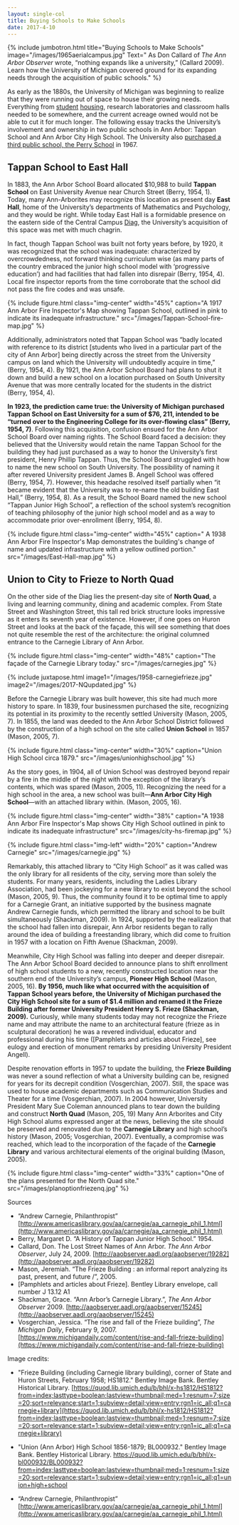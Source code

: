 ```yaml
---
layout: single-col
title: Buying Schools to Make Schools
date: 2017-4-10
---
```


{% include jumbotron.html
title="Buying Schools to Make Schools"
image="/images/1965aerialcampus.jpg" Text=" As Don Callard of _The Ann Arbor Observer_ wrote, “nothing expands like a university,” (Callard 2009). Learn how the University of Michigan covered ground for its expanding needs through the acquisition of public schools."
%}


As early as the 1880s, the University of Michigan was beginning to realize that they were running out of space to house their growing needs. Everything from [student](https://umich-hist-399.github.io/campus-histories/essays/social-training) [housing](https://umich-hist-399.github.io/campus-histories/essays/eastquad), research laboratories and classroom halls needed to be somewhere, and the current acreage owned would not be able to cut it for much longer. The following essay tracks the University’s involvement and ownership in two public schools in Ann Arbor: Tappan School and Ann Arbor City High School. The University also [purchased a third public school, the Perry School](https://umich-hist-399.github.io/campus-histories/summaries/perrybuilding) in 1967. 

## Tappan School to East Hall

In 1883, the Ann Arbor School Board allocated $10,988 to build **Tappan School** on East University Avenue near Church Street (Berry, 1954, 1). Today, many Ann-Arborites may recognize this location as present day **East Hall**, home of the University’s departments of Mathematics and Psychology, and they would be right. While today East Hall is a formidable presence on the eastern side of the Central Campus [Diag](https://umich-hist-399.github.io/campus-histories/essays/diag), the University’s acquisition of this space was met with much chagrin.

In fact, though Tappan School was built not forty years before, by 1920, it was recognized that the school was inadequate: characterized by overcrowdedness, not forward thinking curriculum wise (as many parts of the country embraced the junior high school model with ‘progressive education’) and had facilities that had fallen into disrepair (Berry, 1954, 4). Local fire inspector reports from the time corroborate that the school did not pass the fire codes and was unsafe.

{% include figure.html class="img-center" width="45%" caption="A 1917 Ann Arbor Fire Inspector's Map showing Tappan School, outlined in pink to indicate its inadequate infrastructure." src="/images/Tappan-School-fire-map.jpg" %}

Additionally, administrators noted that Tappan School was “badly located with reference to its district [students who lived in a particular part of the city of Ann Arbor] being directly across the street from the University campus on land which the University will undoubtedly acquire in time,” (Berry, 1954, 4). By 1921, the Ann Arbor School Board had plans to shut it down and build a new school on a location purchased on South University Avenue that was more centrally located for the students in the district (Berry, 1954, 4).

**In 1923, the prediction came true: the University of Michigan purchased Tappan School on East University for a sum of $76, 211, intended to be “turned over to the Engineering College for its over-flowing class” (Berry, 1954, 7)**. Following this acquisition, confusion ensued for the Ann Arbor School Board over naming rights. The School Board faced a decision: they believed that the University would retain the name Tappan School for the building they had just purchased as a way to honor the University’s first president, Henry Phillip Tappan. Thus, the School Board struggled with how to name the new school on South University. The possibility of naming it after revered University president James B. Angell School was offered (Berry, 1954, 7). However, this headache resolved itself partially when “it became evident that the University was to re-name the old building East Hall,” (Berry, 1954, 8). As a result, the School Board named the new school “Tappan Junior High School”, a reflection of the school system’s recognition of teaching philosophy of the junior high school model and as a way to accommodate prior over-enrollment (Berry, 1954, 8).

{% include figure.html class="img-center" width="45%" caption=" A 1938 Ann Arbor Fire Inspector's Map demonstrates the building's change of name and updated infrastructure with a yellow outlined portion." src="/images/East-Hall-map.jpg" %}

## Union to City to Frieze to North Quad

On the other side of the Diag lies the present-day site of **North Quad**, a living and learning community, dining and academic complex. From State Street and Washington Street, this tall red brick structure looks impressive as it enters its seventh year of existence. However, if one goes on Huron Street and looks at the back of the façade, this will see something that does not quite resemble the rest of the architecture: the original columned entrance to the Carnegie Library of Ann Arbor.

{% include figure.html class="img-center" width="48%" caption="The façade of the Carnegie Library today." src="/images/carnegies.jpg" %}

{% include juxtapose.html image1="/images/1958-carnegiefrieze.jpg" image2="/images/2017-NQupdated.jpg" %}

Before the Carnegie Library was built however, this site had much more history to spare. In 1839, four businessmen purchased the site, recognizing its potential in its proximity to the recently settled University (Mason, 2005, 7). In 1855, the land was deeded to the Ann Arbor School District followed by the construction of a high school on the site called **Union School** in 1857 (Mason, 2005, 7).

{% include figure.html class="img-center" width="30%" caption="Union High School circa 1879." src="/images/unionhighschool.jpg" %}


As the story goes, in 1904, all of Union School was destroyed beyond repair by a fire in the middle of the night with the exception of the library’s contents, which was spared (Mason, 2005, 11). Recognizing the need for a high school in the area, a new school was built—**Ann Arbor City High School**—with an attached library within. (Mason, 2005, 16).


{% include figure.html class="img-center" width="38%" caption="A 1938 Ann Arbor Fire Inspector's Map shows City High School outlined in pink to indicate its inadequate infrastructure" src="/images/city-hs-firemap.jpg" %}

{% include figure.html class="img-left" width="20%" caption="Andrew Carnegie" src="/images/carnegie.jpg" %}

Remarkably, this attached library to “City High School” as it was called was the only library for all residents of the city, serving more than solely the students. For many years, residents, including the Ladies Library Association, had been jockeying for a new library to exist beyond the school (Mason, 2005, 9). Thus, the community found it to be optimal time to apply for a Carnegie Grant, an initiative supported by the business magnate Andrew Carnegie funds, which permitted the library and school to be built simultaneously (Shackman, 2009). In 1924, supported by the realization that the school had fallen into disrepair, Ann Arbor residents began to rally around the idea of building a freestanding library, which did come to fruition in 1957 with a location on Fifth Avenue (Shackman, 2009).

Meanwhile, City High School was falling into deeper and deeper disrepair. The Ann Arbor School Board decided to announce plans to shift enrollment of high school students to a new, recently constructed location near the southern end of the University’s campus, **Pioneer High School** (Mason, 2005, 16). **By 1956, much like what occurred with the acquisition of **Tappan School** years before, the University of Michigan purchased the City High School site for a sum of $1.4 million and renamed it the **Frieze Building** after former University President Henry S. Frieze (Shackman, 2009).** Curiously, while many students today may not recognize the Frieze name and may attribute the name to an architectural feature (frieze as in sculptural decoration) he was a revered individual, educator and professional during his time ([Pamphlets and articles about Frieze], see eulogy and erection of monument remarks by presiding University President Angell).

Despite renovation efforts in 1957 to update the building, the **Frieze Building** was never a sound reflection of what a University building can be, resigned for years for its decrepit condition (Vosgerchian, 2007). Still, the space was used to house academic departments such as Communication Studies and Theater for a time (Vosgerchian, 2007). In 2004 however, University President Mary Sue Coleman announced plans to tear down the building and construct **North Quad** (Mason, 205, 19) Many Ann Arborites and City High School alums expressed anger at the news, believing the site should be preserved and renovated due to the **Carnegie Library** and high school’s history (Mason, 2005; Vosgerchian, 2007). Eventually, a compromise was reached, which lead to the incorporation of the façade of the **Carnegie Library** and various architectural elements of the original building (Mason, 2005).

{% include figure.html class="img-center" width="33%" caption="One of the plans presented for the North Quad site." src="/images/planoptionfriezenq.jpg" %}


Sources

- “Andrew Carnegie, Philanthropist” [http://www.americaslibrary.gov/aa/carnegie/aa_carnegie_phil_1.html](http://www.americaslibrary.gov/aa/carnegie/aa_carnegie_phil_1.html)
- Berry, Margaret D. “A History of Tappan Junior High School.” 1954.
- Callard, Don. The Lost Street Names of Ann Arbor. _The Ann Arbor Observer_, July 24, 2009.
[http://aaobserver.aadl.org/aaobserver/19282](http://aaobserver.aadl.org/aaobserver/19282)
- Mason, Jeremiah. “The Frieze Building : an informal report analyzing its past, present, and future /”, 2005.
- [Pamphlets and articles about Frieze]. Bentley Library envelope, call number J 13.12 A1
- Shackman, Grace. “Ann Arbor’s Carnegie Library.”, _The Ann Arbor Observer_ 2009.
	[http://aaobserver.aadl.org/aaobserver/15245](http://aaobserver.aadl.org/aaobserver/15245)
- Vosgerchian, Jessica. “The rise and fall of the Frieze building”,  _The Michigan Daily_, February 9, 2007. [https://www.michigandaily.com/content/rise-and-fall-frieze-building](https://www.michigandaily.com/content/rise-and-fall-frieze-building)

Image credits:
- "Frieze Building (including Carnegie library building), corner of State and Huron Streets, February 1958; HS1812." Bentley Image Bank. Bentley Historical Library. [https://quod.lib.umich.edu/b/bhl/x-hs1812/HS1812?from=index;lasttype=boolean;lastview=thumbnail;med=1;resnum=7;size=20;sort=relevance;start=1;subview=detail;view=entry;rgn1=ic_all;q1=carnegie+library](https://quod.lib.umich.edu/b/bhl/x-hs1812/HS1812?from=index;lasttype=boolean;lastview=thumbnail;med=1;resnum=7;size=20;sort=relevance;start=1;subview=detail;view=entry;rgn1=ic_all;q1=carnegie+library)

- "Union (Ann Arbor) High School 1856-1879; BL000932." Bentley Image Bank. Bentley Historical Library. https://quod.lib.umich.edu/b/bhl/x-bl000932/BL000932?from=index;lasttype=boolean;lastview=thumbnail;med=1;resnum=1;size=20;sort=relevance;start=1;subview=detail;view=entry;rgn1=ic_all;q1=union+high+school

- “Andrew Carnegie, Philanthropist” [http://www.americaslibrary.gov/aa/carnegie/aa_carnegie_phil_1.html](http://www.americaslibrary.gov/aa/carnegie/aa_carnegie_phil_1.html)
